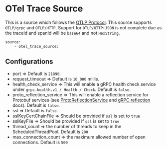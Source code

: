 # OTel Trace Source 

This is a source which follows the [OTLP Protocol](https://github.com/open-telemetry/oteps/blob/master/text/0035-opentelemetry-protocol.md). This source supports ```OTLP/grpc``` and ```OTLP/HTTP```. Support for ```OTLP/HTTP+JSON``` is not complete due as the traceId and spanId will be ```base64``` and not ```HexString```.

```
source:
    - otel_trace_source:
```

## Configurations

* port => Default is ```21890```. 
* request_timeout => Default is ```10_000``` millis.
* health_check_service => This will enable a gRPC health check service under ```grpc.health.v1 / Health / Check```. Default is ```false```.
* proto_reflection_service => This will enable a reflection service for Protobuf services (see [ProtoReflectionService](https://grpc.github.io/grpc-java/javadoc/io/grpc/protobuf/services/ProtoReflectionService.html) and [gRPC reflection](https://github.com/grpc/grpc-java/blob/master/documentation/server-reflection-tutorial.md) docs). Default is ```false```.
* ssl => Default is ```false```.
* sslKeyCertChainFile => Should be provided if ```ssl``` is set to ```true```
* sslKeyFile => Should be provided if ```ssl``` is set to ```true```
* thread_count => the number of threads to keep in the ScheduledThreadPool. Default is `200`
* max_connection_count => the maximum allowed number of open connections. Default is `500`

